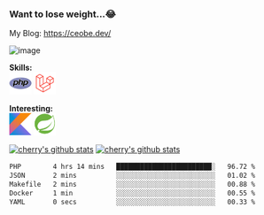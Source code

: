 ### Want to lose weight...😂

My Blog: https://ceobe.dev/

![image](https://github.com/cr-lgl/cr-lgl/blob/master/image.jpeg?raw=true)

**Skills:**  
<img height="40" src="https://raw.githubusercontent.com/github/explore/80688e429a7d4ef2fca1e82350fe8e3517d3494d/topics/php/php.png">
<img height="40" src="https://raw.githubusercontent.com/github/explore/5c058a388828bb5fde0bcafd4bc867b5bb3f26f3/topics/laravel/laravel.png">

**Interesting:**  
<img height="40" src="https://raw.githubusercontent.com/github/explore/80688e429a7d4ef2fca1e82350fe8e3517d3494d/topics/kotlin/kotlin.png">
<img height="40" src="https://raw.githubusercontent.com/github/explore/80688e429a7d4ef2fca1e82350fe8e3517d3494d/topics/spring-boot/spring-boot.png">

[![cherry's github stats](https://github-readme-stats.vercel.app/api?username=cr-lgl)](https://github.com/anuraghazra/github-readme-stats)
[![cherry's github stats](https://github-readme-stats.vercel.app/api/top-langs/?username=cr-lgl&layout=compact)](https://github.com/anuraghazra/github-readme-stats)

<!--START_SECTION:waka-->
```text
PHP        4 hrs 14 mins   ████████████████████████░   96.72 % 
JSON       2 mins          ░░░░░░░░░░░░░░░░░░░░░░░░░   01.02 % 
Makefile   2 mins          ░░░░░░░░░░░░░░░░░░░░░░░░░   00.88 % 
Docker     1 min           ░░░░░░░░░░░░░░░░░░░░░░░░░   00.55 % 
YAML       0 secs          ░░░░░░░░░░░░░░░░░░░░░░░░░   00.33 %
```
<!--END_SECTION:waka-->
